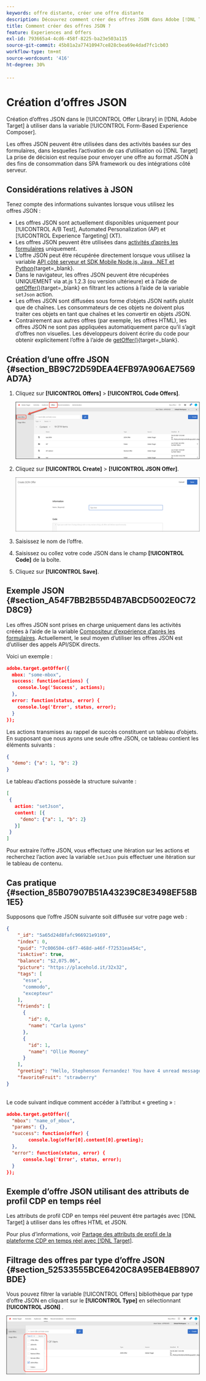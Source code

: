```yaml
---
keywords: offre distante, créer une offre distante
description: Découvrez comment créer des offres JSON dans Adobe [!DNL Target] à utiliser dans le compositeur d’expérience d’après les formulaires.
title: Comment créer des offres JSON ?
feature: Experiences and Offers
exl-id: 793665a4-4cd6-458f-8225-ba23e503a115
source-git-commit: 45b81a2a77410947ce828cbea69e4dad7fc1cb03
workflow-type: tm+mt
source-wordcount: '416'
ht-degree: 30%

---
```


# Création d’offres JSON

Création d’offres JSON dans le [!UICONTROL Offer Library] in [!DNL Adobe Target] à utiliser dans la variable [!UICONTROL Form-Based Experience Composer].

Les offres JSON peuvent être utilisées dans des activités basées sur des formulaires, dans lesquelles l’activation de cas d’utilisation où [!DNL Target] La prise de décision est requise pour envoyer une offre au format JSON à des fins de consommation dans SPA framework ou des intégrations côté serveur.

## Considérations relatives à JSON

Tenez compte des informations suivantes lorsque vous utilisez les offres JSON :

* Les offres JSON sont actuellement disponibles uniquement pour [!UICONTROL A/B Test], Automated Personalization (AP) et [!UICONTROL Experience Targeting] (XT).
* Les offres JSON peuvent être utilisées dans [activités d’après les formulaires](/help/main/c-experiences/form-experience-composer.md) uniquement.
* L’offre JSON peut être récupérée directement lorsque vous utilisez la variable [API côté serveur et SDK Mobile Node.js, Java, .NET et Python](https://experienceleague.adobe.com/docs/target-dev/developer/server-side/server-side-overview.html?lang=fr){target=_blank}.
* Dans le navigateur, les offres JSON peuvent être récupérées UNIQUEMENT via at.js 1.2.3 (ou version ultérieure) et à l’aide de [getOffer()](https://experienceleague.adobe.com/docs/target-dev/developer/client-side/at-js-implementation/functions-overview/adobe-target-getoffer.html){target=_blank} en filtrant les actions à l’aide de la variable `setJson` action.
* Les offres JSON sont diffusées sous forme d’objets JSON natifs plutôt que de chaînes. Les consommateurs de ces objets ne doivent plus traiter ces objets en tant que chaînes et les convertir en objets JSON.
* Contrairement aux autres offres (par exemple, les offres HTML), les offres JSON ne sont pas appliquées automatiquement parce qu’il s’agit d’offres non visuelles. Les développeurs doivent écrire du code pour obtenir explicitement l’offre à l’aide de [getOffer()](https://experienceleague.adobe.com/docs/target-dev/developer/client-side/at-js-implementation/functions-overview/adobe-target-getoffer.html){target=_blank}.

## Création d’une offre JSON {#section_BB9C72D59DEA4EFB97A906AE7569AD7A}

1. Cliquez sur **[!UICONTROL Offers]** > **[!UICONTROL Code Offers]**.

   ![Offres > Onglet Offres (code)](/help/main/c-experiences/c-manage-content/assets/code-offers-tab.png)

1. Cliquez sur **[!UICONTROL Create]** > **[!UICONTROL JSON Offer]**.

   ![image offer-json](assets/offer-json.png)

1. Saisissez le nom de l’offre.
1. Saisissez ou collez votre code JSON dans le champ **[!UICONTROL Code]** de la boîte.
1. Cliquez sur **[!UICONTROL Save]**.

## Exemple JSON {#section_A54F7BB2B55D4B7ABCD5002E0C72D8C9}

Les offres JSON sont prises en charge uniquement dans les activités créées à l’aide de la variable [Compositeur d’expérience d’après les formulaires](/help/main/c-experiences/form-experience-composer.md). Actuellement, le seul moyen d’utiliser les offres JSON est d’utiliser des appels API/SDK directs.

Voici un exemple :

```json
adobe.target.getOffer({ 
  mbox: "some-mbox", 
  success: function(actions) { 
    console.log('Success', actions); 
  }, 
  error: function(status, error) { 
    console.log('Error', status, error); 
  } 
});
```

Les actions transmises au rappel de succès constituent un tableau d’objets. En supposant que nous ayons une seule offre JSON, ce tableau contient les éléments suivants :

```json
{ 
  "demo": {"a": 1, "b": 2} 
}
```

Le tableau d’actions possède la structure suivante :

```json
[ 
 { 
   action: "setJson", 
   content: [{ 
     "demo": {"a": 1, "b": 2} 
   }] 
 }  
]
```

Pour extraire l’offre JSON, vous effectuez une itération sur les actions et recherchez l’action avec la variable `setJson` puis effectuer une itération sur le tableau de contenu.

## Cas pratique {#section_85B07907B51A43239C8E3498EF58B1E5}

Supposons que l’offre JSON suivante soit diffusée sur votre page web :

```json
{ 
    "_id": "5a65d24d8fafc966921e9169", 
    "index": 0, 
    "guid": "7c006504-c6f7-468d-a46f-f72531ea454c", 
    "isActive": true, 
    "balance": "$2,075.06", 
    "picture": "https://placehold.it/32x32", 
    "tags": [ 
      "esse", 
      "commodo", 
      "excepteur"
    ], 
    "friends": [ 
      { 
        "id": 0, 
        "name": "Carla Lyons" 
      }, 
      { 
        "id": 1, 
        "name": "Ollie Mooney" 
      } 
    ], 
    "greeting": "Hello, Stephenson Fernandez! You have 4 unread messages.", 
    "favoriteFruit": "strawberry" 
} 
  
```

Le code suivant indique comment accéder à l’attribut « greeting » :

```json
adobe.target.getOffer({   
  "mbox": "name_of_mbox", 
  "params": {}, 
  "success": function(offer) {           
        console.log(offer[0].content[0].greeting); 
  },   
  "error": function(status, error) {           
      console.log('Error', status, error); 
  } 
});
```

## Exemple d’offre JSON utilisant des attributs de profil CDP en temps réel

Les attributs de profil CDP en temps réel peuvent être partagés avec [!DNL Target] à utiliser dans les offres HTML et JSON.

Pour plus d’informations, voir [Partage des attributs de profil de la plateforme CDP en temps réel avec [!DNL Target]](/help/main/c-integrating-target-with-mac/integrating-with-rtcdp.md#rtcdp-profile-attributes).

## Filtrage des offres par type d’offre JSON {#section_52533555BCE6420C8A95EB4EB8907BDE}

Vous pouvez filtrer la variable [!UICONTROL Offers] bibliothèque par type d’offre JSON en cliquant sur le **[!UICONTROL Type]** en sélectionnant **[!UICONTROL JSON]** .

![image offer-json-filter](assets/offer-json-filter.png)
